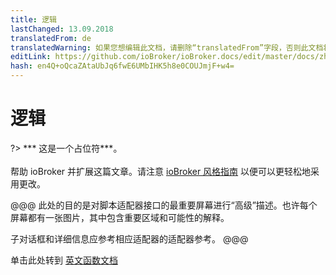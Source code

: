 ```yaml
---
title: 逻辑
lastChanged: 13.09.2018
translatedFrom: de
translatedWarning: 如果您想编辑此文档，请删除“translatedFrom”字段，否则此文档将再次自动翻译
editLink: https://github.com/ioBroker/ioBroker.docs/edit/master/docs/zh-cn/logic/README.md
hash: en4Q+oQcaZAtaUbJq6fwE6UMbIHK5h8e0COUJmjF+w4=
---
```

# 逻辑
?> *** 这是一个占位符***。<br><br>帮助 ioBroker 并扩展这篇文章。请注意 [ioBroker 风格指南](community/styleguidedoc) 以便可以更轻松地采用更改。

@@@ 此处的目的是对脚本适配器接口的最重要屏幕进行“高级”描述。也许每个屏幕都有一张图片，其中包含重要区域和可能性的解释。

子对话框和详细信息应参考相应适配器的适配器参考。
@@@

单击此处转到 [英文函数文档](https://github.com/ioBroker/ioBroker.javascript/blob/master/docs/en/javascript.md)